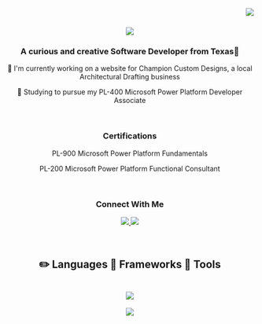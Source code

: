 <img align="right" src="https://visitor-badge.laobi.icu/badge?page_id=SarahSquyres.SarahSquyres" />

<h1 align="center">
  <img src="https://readme-typing-svg.herokuapp.com/?font=Righteous&size=35&center=true&vCenter=true&width=500&height=70&duration=4000&lines=Welcome!+😄;+I'm+Sarah+Squyres!;" />
</h1>

<h3 align="center">
  A curious and creative Software Developer from Texas🌵
</h3>


<div align="center">
  📐 I'm currently working on a website for Champion Custom Designs, a local Architectural Drafting business
  
  📝 Studying to pursue my PL-400 Microsoft Power Platform Developer Associate
</div>

<br>
<div align="center">
  <h3>Certifications</h3>
  PL-900 Microsoft Power Platform Fundamentals

  PL-200 Microsoft Power Platform Functional Consultant
</div>

<br>
<div align="center">
  <h3>Connect With Me</h3>
<div align="center">
  <a href="https://www.linkedin.com/in/sarah-squyres/">
    <img src="https://img.shields.io/badge/LinkedIn-007785?style=for-the-badge&logo=linkedin&logoColor=white" />
  </a>
  <a href="https://squyres-portfolio-077523396b85.herokuapp.com/">
    <img src="https://img.shields.io/badge/Portfolio-FF5722?style=for-the-badge&logo=todoist&logoColor=white" />
  </a>
</div>
</div>
<br>
<br>
<h2 align="center"> ✏️ Languages 📐 Frameworks 🔧 Tools</h2>
<br>
<div align="center">
<a href="https://skillicons.dev">
  <img src="https://skillicons.dev/icons?i=nodejs,github,js,express,mongodb,react,bootstrap,mysql,html" />
  <br>
  <br>
  <img src="https://skillicons.dev/icons?i=npm,tailwind,css,vscode,git,graphql,heroku,jquery" />
</a>
</div>


